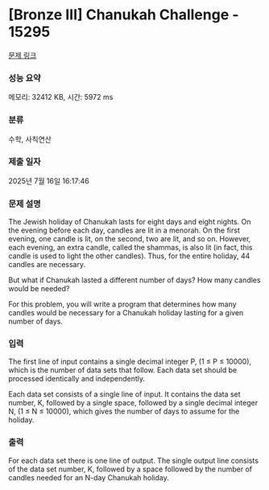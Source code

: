 # [Bronze III] Chanukah Challenge - 15295 

[문제 링크](https://www.acmicpc.net/problem/15295) 

### 성능 요약

메모리: 32412 KB, 시간: 5972 ms

### 분류

수학, 사칙연산

### 제출 일자

2025년 7월 16일 16:17:46

### 문제 설명

<p>The Jewish holiday of Chanukah lasts for eight days and eight nights. On the evening before each day, candles are lit in a menorah. On the first evening, one candle is lit, on the second, two are lit, and so on. However, each evening, an extra candle, called the shammas, is also lit (in fact, this candle is used to light the other candles). Thus, for the entire holiday, 44 candles are necessary.</p>

<p>But what if Chanukah lasted a different number of days? How many candles would be needed?</p>

<p>For this problem, you will write a program that determines how many candles would be necessary for a Chanukah holiday lasting for a given number of days.</p>

### 입력 

 <p>The first line of input contains a single decimal integer P, (1 ≤ P ≤ 10000), which is the number of data sets that follow. Each data set should be processed identically and independently.</p>

<p>Each data set consists of a single line of input. It contains the data set number, K, followed by a single space, followed by a single decimal integer N, (1 ≤ N ≤ 10000), which gives the number of days to assume for the holiday.</p>

### 출력 

 <p>For each data set there is one line of output. The single output line consists of the data set number, K, followed by a space followed by the number of candles needed for an N-day Chanukah holiday.</p>

